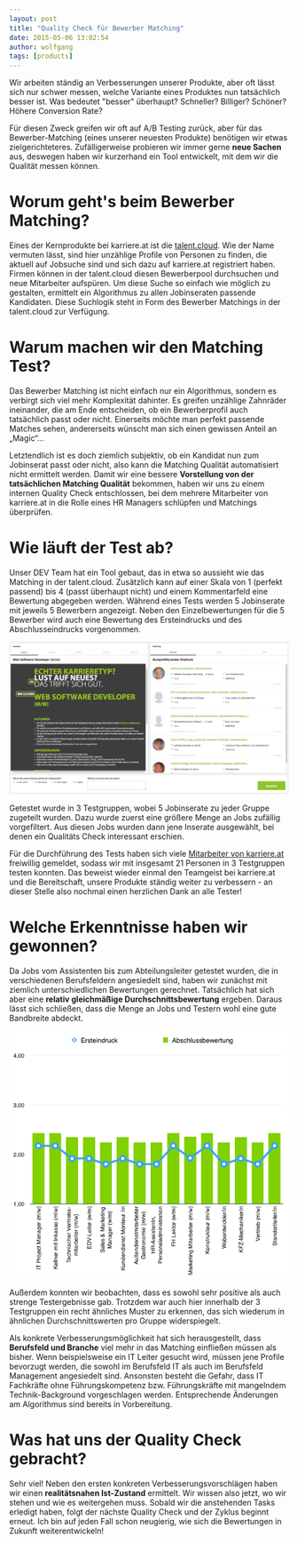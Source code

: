 ```yaml
---
layout: post
title: "Quality Check für Bewerber Matching"
date: 2015-05-06 13:02:54
author: wolfgang
tags: [products]
---
```

Wir arbeiten ständig an Verbesserungen unserer Produkte, aber oft lässt sich nur schwer messen, welche Variante eines Produktes nun tatsächlich besser ist. Was bedeutet "besser" überhaupt?<!--more--> Schneller? Billiger? Schöner? Höhere Conversion Rate?

Für diesen Zweck greifen wir oft auf A/B Testing zurück, aber für das Bewerber-Matching (eines unserer neuesten Produkte) benötigen wir etwas zielgerichteteres. Zufälligerweise probieren wir immer gerne __neue Sachen__ aus, deswegen haben wir kurzerhand ein Tool entwickelt, mit dem wir die Qualität messen können.

# Worum geht's beim Bewerber Matching?

Eines der Kernprodukte bei karriere.at ist die [talent.cloud](http://www.karriere.at/hr/talent-cloud). Wie der Name vermuten lässt, sind hier unzählige Profile von Personen zu finden, die aktuell auf Jobsuche sind und sich dazu auf karriere.at registriert haben.
Firmen können in der talent.cloud diesen Bewerberpool durchsuchen und neue Mitarbeiter aufspüren. Um diese Suche so einfach wie möglich zu gestalten, ermittelt ein Algorithmus zu allen Jobinseraten passende Kandidaten. Diese Suchlogik steht in Form des Bewerber Matchings in der talent.cloud zur Verfügung.

# Warum machen wir den Matching Test?

Das Bewerber Matching ist nicht einfach nur ein Algorithmus, sondern es verbirgt sich viel mehr Komplexität dahinter. Es greifen unzählige Zahnräder ineinander, die am Ende entscheiden, ob ein Bewerberprofil auch tatsächlich passt oder nicht. Einerseits möchte man perfekt passende Matches sehen, andererseits wünscht man sich einen gewissen Anteil an „Magic“...

Letztendlich ist es doch ziemlich subjektiv, ob ein Kandidat nun zum Jobinserat passt oder nicht, also kann die Matching Qualität automatisiert nicht ermittelt werden. Damit wir eine bessere __Vorstellung von der tatsächlichen Matching Qualität__ bekommen, haben wir uns zu einem internen Quality Check entschlossen, bei dem mehrere Mitarbeiter von karriere.at in die Rolle eines HR Managers schlüpfen und Matchings überprüfen.

# Wie läuft der Test ab?

Unser DEV Team hat ein Tool gebaut, das in etwa so aussieht wie das Matching in der talent.cloud. Zusätzlich kann auf einer Skala von 1 (perfekt passend) bis 4 (passt überhaupt nicht) und einem Kommentarfeld eine Bewertung abgegeben werden. Während eines Tests werden 5 Jobinserate mit jeweils 5 Bewerbern angezeigt. Neben den Einzelbewertungen für die 5 Bewerber wird auch eine Bewertung des Ersteindrucks und des Abschlusseindrucks vorgenommen.

![](/assets/images/quality-check-bewerber-matching/matching-test-tool.png)

Getestet wurde in 3 Testgruppen, wobei 5 Jobinserate zu jeder Gruppe zugeteilt wurden. Dazu wurde zuerst eine größere Menge an Jobs zufällig vorgefiltert. Aus diesen Jobs wurden dann jene Inserate ausgewählt, bei denen ein Qualitäts Check interessant erschien.

Für die Durchführung des Tests haben sich viele [Mitarbeiter von karriere.at](http://www.karriere.at/recruiting/team) freiwillig gemeldet, sodass wir mit insgesamt 21 Personen in 3 Testgruppen testen konnten. Das beweist wieder einmal den Teamgeist bei karriere.at und die Bereitschaft, unsere Produkte ständig weiter zu verbessern - an dieser Stelle also nochmal einen herzlichen Dank an alle Tester!

# Welche Erkenntnisse haben wir gewonnen?

Da Jobs vom Assistenten bis zum Abteilungsleiter getestet wurden, die in verschiedenen Berufsfeldern angesiedelt sind, haben wir zunächst mit ziemlich unterschiedlichen Bewertungen gerechnet. Tatsächlich hat sich aber eine __relativ gleichmäßige Durchschnittsbewertung__ ergeben. Daraus lässt sich schließen, dass die Menge an Jobs und Testern wohl eine gute Bandbreite abdeckt.

![](/assets/images/quality-check-bewerber-matching/matching_test_outcome.png)

Außerdem konnten wir beobachten, dass es sowohl sehr positive als auch strenge Testergebnisse gab. Trotzdem war auch hier innerhalb der 3 Testgruppen ein recht ähnliches Muster zu erkennen, das sich wiederum in ähnlichen Durchschnittswerten pro Gruppe widerspiegelt.

Als konkrete Verbesserungsmöglichkeit hat sich herausgestellt, dass __Berufsfeld und Branche__ viel mehr in das Matching einfließen müssen als bisher. Wenn beispielsweise ein IT Leiter gesucht wird, müssen jene Profile bevorzugt werden, die sowohl im Berufsfeld IT als auch im Berufsfeld Management angesiedelt sind. Ansonsten besteht die Gefahr, dass IT Fachkräfte ohne Führungskompetenz bzw. Führungskräfte mit mangelndem Technik-Background vorgeschlagen werden. Entsprechende Änderungen am Algorithmus sind bereits in Vorbereitung.

# Was hat uns der Quality Check gebracht?

Sehr viel! Neben den ersten konkreten Verbesserungsvorschlägen haben wir einen __realitätsnahen Ist-Zustand__ ermittelt. Wir wissen also jetzt, wo wir stehen und wie es weitergehen muss. Sobald wir die anstehenden Tasks erledigt haben, folgt der nächste Quality Check und der Zyklus beginnt erneut. Ich bin auf jeden Fall schon neugierig, wie sich die Bewertungen in Zukunft weiterentwickeln!
